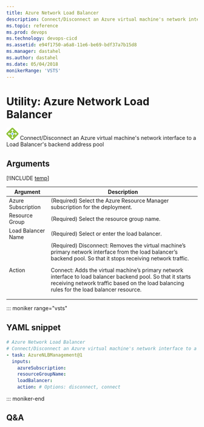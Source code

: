 ```yaml
---
title: Azure Network Load Balancer
description: Connect/Disconnect an Azure virtual machine's network interface to a Load Balancer's backend address pool
ms.topic: reference
ms.prod: devops
ms.technology: devops-cicd
ms.assetid: e94f1750-a6a8-11e6-be69-bdf37a7b15d8
ms.manager: dastahel
ms.author: dastahel
ms.date: 05/04/2018
monikerRange: 'VSTS'
---
```


# Utility: Azure Network Load Balancer

![](_img/azurenlbmanagement.png) Connect/Disconnect an Azure virtual machine's network interface to a Load Balancer's backend address pool

## Arguments

<table><thead><tr><th>Argument</th><th>Description</th></tr></thead>
<tr><td>Azure Subscription</td><td>(Required) Select the Azure Resource Manager subscription for the deployment.</td></tr>
<tr><td>Resource Group</td><td>(Required) Select the resource group name.</td></tr>
<tr><td>Load Balancer Name</td><td>(Required) Select or enter the load balancer.</td></tr>
<tr><td>Action</td><td>(Required) Disconnect:  Removes the virtual machine’s primary network interface from the load balancer’s backend pool. So that it stops receiving network traffic.

Connect: Adds the virtual machine’s primary network interface to load balancer backend pool. So that it starts receiving network traffic based on the load balancing rules for the load balancer resource.</td></tr>
[!INCLUDE [temp](../_shared/control-options-arguments.md)]
</table>

::: moniker range="vsts"

## YAML snippet

```YAML
# Azure Network Load Balancer
# Connect/Disconnect an Azure virtual machine's network interface to a Load Balancer's backend address pool
- task: AzureNLBManagement@1
  inputs:
    azureSubscription: 
    resourceGroupName: 
    loadBalancer: 
    action: # Options: disconnect, connect
```

::: moniker-end

## Q&A

<!-- BEGINSECTION class="md-qanda" -->

<!-- ENDSECTION -->
